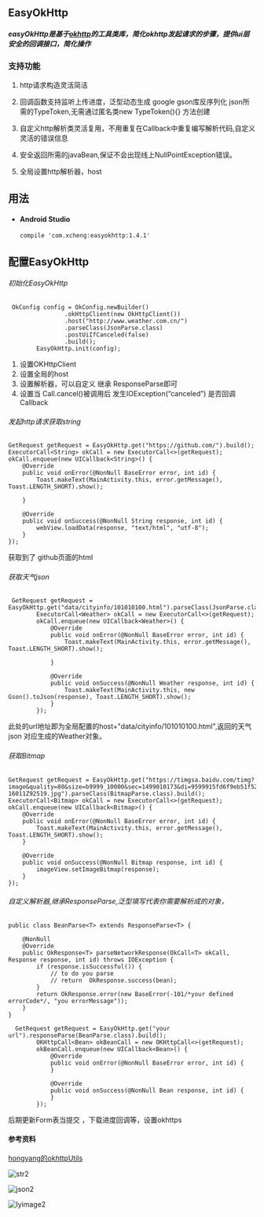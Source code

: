 ## EasyOkHttp

##### easyOkHttp是基于[okhttp](https://github.com/square/okhttp)的工具类库，简化okhttp发起请求的步骤，提供ui层安全的回调接口，简化操作

### 支持功能

1. http请求构造灵活简洁

2. 回调函数支持监听上传进度，泛型动态生成 google gson库反序列化 json所需的TypeToken,无需通过匿名类new TypeToken<Bean>(){} 方法创建

3. 自定义http解析类灵活复用，不用重复在Callback中重复编写解析代码,自定义灵活的错误信息

4. 安全返回所需的javaBean,保证不会出现线上NullPointException错误。

5. 全局设置http解析器，host 

## 用法

* #### Android Studio

   `compile 'com.xcheng:easyokhttp:1.4.1'`


## 配置EasyOkHttp

###### 初始化EasyOkHttp

```
 OkConfig config = OkConfig.newBuilder()
                .okHttpClient(new OkHttpClient())
                .host("http://www.weather.com.cn/")
                .parseClass(JsonParse.class)
                .postUiIfCanceled(false)
                .build();
        EasyOkHttp.init(config);
```

1. 设置OKHttpClient
2. 设置全局的host
3. 设置解析器，可以自定义 继承 ResponseParse<T>即可
4. 设置当 Call.cancel()被调用后 发生IOException(“canceled”) 是否回调Callback

###### 发起http请求获取string

```
GetRequest getRequest = EasyOkHttp.get("https://github.com/").build();
ExecutorCall<String> okCall = new ExecutorCall<>(getRequest);
okCall.enqueue(new UICallback<String>() {
    @Override
    public void onError(@NonNull BaseError error, int id) {
        Toast.makeText(MainActivity.this, error.getMessage(), Toast.LENGTH_SHORT).show();

    }

    @Override
    public void onSuccess(@NonNull String response, int id) {
        webView.loadData(response, "text/html", "utf-8");
    }
});
```

获取到了 github页面的html

###### 获取天气json

```
 GetRequest getRequest = EasyOkHttp.get("data/cityinfo/101010100.html").parseClass(JsonParse.class).build();
        ExecutorCall<Weather> okCall = new ExecutorCall<>(getRequest);
        okCall.enqueue(new UICallback<Weather>() {
            @Override
            public void onError(@NonNull BaseError error, int id) {
                Toast.makeText(MainActivity.this, error.getMessage(), Toast.LENGTH_SHORT).show();

            }

            @Override
            public void onSuccess(@NonNull Weather response, int id) {
                Toast.makeText(MainActivity.this, new Gson().toJson(response), Toast.LENGTH_SHORT).show();
            }
        });
```

此处的url地址即为全局配置的host+"data/cityinfo/101010100.html",返回的天气json 对应生成的Weather对象。

###### 获取Bitmap

```
GetRequest getRequest = EasyOkHttp.get("https://timgsa.baidu.com/timg?image&quality=80&size=b9999_10000&sec=1499010173&di=9599915fd6f9eb51f527cbbf62a84bd6&imgtype=jpg&er=1&src=http%3A%2F%2F4493bz.1985t.com%2Fuploads%2Fallimg%2F160119%2F5-16011Z92519.jpg").parseClass(BitmapParse.class).build();
ExecutorCall<Bitmap> okCall = new ExecutorCall<>(getRequest);
okCall.enqueue(new UICallback<Bitmap>() {
    @Override
    public void onError(@NonNull BaseError error, int id) {
        Toast.makeText(MainActivity.this, error.getMessage(), Toast.LENGTH_SHORT).show();
    }

    @Override
    public void onSuccess(@NonNull Bitmap response, int id) {
        imageView.setImageBitmap(response);
    }
});
```



###### 自定义解析器,继承ResponseParse,泛型填写代表你需要解析成的对象，

```
public class BeanParse<T> extends ResponseParse<T> {

    @NonNull
    @Override
    public OkResponse<T> parseNetworkResponse(OkCall<T> okCall, Response response, int id) throws IOException {
        if (response.isSuccessful()) {
            // to do you parse
            // return  OkResponse.success(bean);
        }
        return OkResponse.error(new BaseError(-101/*your defined errorCode*/, "you errorMessage"));
    }
}

  GetRequest getRequest = EasyOkHttp.get("your url").responseParse(BeanParse.class).build();
        OKHttpCall<Bean> okBeanCall = new OKHttpCall<>(getRequest);
        okBeanCall.enqueue(new UICallback<Bean>() {
            @Override
            public void onError(@NonNull BaseError error, int id) {
            }

            @Override
            public void onSuccess(@NonNull Bean response, int id) {
            }
        });
```

后期更新Form表当提交 ，下载进度回调等，设置okhttps

#### 参考资料

[hongyang的okhttpUtils](https://github.com/hongyangAndroid/okhttputils)

![str2](https://github.com/xchengDroid/EasyOkHttp/blob/master/screenshots/str2.png)

![json2](https://github.com/xchengDroid/EasyOkHttp/blob/master/screenshots/json2.png)

![lyimage2](https://github.com/xchengDroid/EasyOkHttp/blob/master/screenshots/lyimage2.png)













